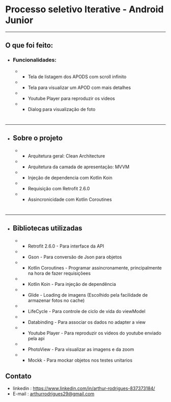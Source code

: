 # Processo seletivo Iterative - Android Junior

* * *

## O que foi feito:

+ ### Funcionalidades:
    * - Tela de listagem dos APODS com scroll infinito
    * - Tela para visualizar um APOD com mais detalhes
    * - Youtube Player para reproduzir os videos
    * - Dialog para visualização de foto
#
* * *
+ ## Sobre o projeto
    * - Arquitetura geral: Clean Architecture
    * - Arquitetura da camada de apresentação: MVVM
    * - Injeção de dependencia com Kotlin Koin
    * - Requisição com Retrofit 2.6.0
    * - Assincronicidade com Kotlin Coroutines
#
* * *
* ## Bibliotecas utilizadas
    * - Retrofit 2.6.0 - Para interface da API
    * - Gson - Para conversão de Json para objetos
    * - Kotlin Coroutines - Programar assincronamente, principalmente na hora de fazer requisiçõees
    * - Kotlin Koin - Para injeção de dependência
    * - Glide - Loading de imagens (Escolhido pela facilidade de armazenar fotos no cache)
    * - LifeCycle - Para controle de ciclo de vida do viewModel
    * - Databinding - Para associar os dados no adapter a view
    * - Youtube Player - Para reproduzir os videos do youtube enviado pela api
    * - PhotoView - Para visualizar as imagens e da zoom
    * - Mockk - Para mockar objetos nos testes unitarios

## Contato
* linkedin : https://www.linkedin.com/in/arthur-rodrigues-837373184/
* E-mail : arthurrodrigues29@gmail.com

